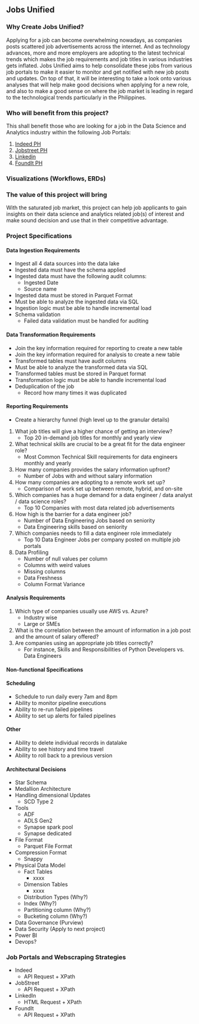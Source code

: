 ## Jobs Unified

### Why Create Jobs Unified?
Applying for a job can become overwhelming nowadays, as companies posts scattered job advertisements across the internet. And as technology advances, more and more employers
are adopting to the latest technical trends which makes the job requirements and job titles in various industries gets inflated.
Jobs Unified aims to help consolidate these jobs from various job portals to make it easier to monitor and get notified with new job posts and updates.
On top of that, it will be interesting to take a look onto various analyses that will help make good decisions when applying for a new role, and also to
make a good sense on where the job market is leading in regard to the technological trends particularly in the Philippines.

### Who will benefit from this project?
This shall benefit those who are looking for a job in the Data Science and Analytics industry within the following Job Portals:
1. [Indeed PH](https://ph.indeed.com)
2. [Jobstreet PH](https://jobstreet.com.ph)
3. [Linkedin](https://linkedin.com)
4. [FoundIt PH](https://foundit.com)

### Visualizations (Workflows, ERDs)

### The value of this project will bring
With the saturated job market, this project can help job applicants to gain insights on their data science and analytics related job(s) of interest and make
sound decision and use that in their competitive advantage.

### Project Specifications
#### Data Ingestion Requirements
- Ingest all 4 data sources into the data lake
- Ingested data must have the schema applied
- Ingested data must have the following audit columns:
  - Ingested Date
  - Source name
- Ingested data must be stored in Parquet Format
- Must be able to analyze the ingested data via SQL
- Ingestion logic must be able to handle incremental load
- Schema validation
  - Failed data validation must be handled for auditing

#### Data Transformation Requirements
- Join the key information required for reporting to create a new table
- Join the key information required for analysis to create a new table
- Transformed tables must have audit columns
- Must be able to analyze the transformed data via SQL
- Transformed tables must be stored in Parquet format
- Transformation logic must be able to handle incremental load
- Deduplication of the job
  - Record how many times it was duplicated

#### Reporting Requirements
- Create a hierarchy funnel (high level up to the granular details)
1. What job titles will give a higher chance of getting an interview?
   - Top 20 in-demand job titles for monthly and yearly view
2. What technical skills are crucial to be a great fit for the data engineer role?
   - Most Common Technical Skill requirements for data engineers monthly and yearly
3. How many companies provides the salary information upfront?
   - Number of Jobs with and without salary information
4. How many companies are adopting to a remote work set up?
   - Comparison of work set up between remote, hybrid, and on-site
5. Which companies has a huge demand for a data engineer / data analyst / data science roles?
   - Top 10 Companies with most data related job advertisements
6. How high is the barrier for a data engineer job?
   - Number of Data Engineering Jobs based on seniority
   - Data Engineering skills based on seniority
7. Which companies needs to fill a data engineer role immediately
   - Top 10 Data Engineer Jobs per company posted on multiple job portals
8. Data Profiling
   - Number of null values per column
   - Columns with weird values
   - Missing columns
   - Data Freshness
   - Column Format Variance

#### Analysis Requirements
1. Which type of companies usually use AWS vs. Azure?
   - Industry wise
   - Large or SMEs
2. What is the correlation between the amount of information in a job post and the amount of salary offered?
3. Are companies using an appropriate job titles correctly?
   - For instance, Skills and Responsibilities of Python Developers vs. Data Engineers

#### Non-functional Specifications
#### Scheduling
- Schedule to run daily every 7am and 8pm
- Ability to monitor pipeline executions
- Ability to re-run failed pipelines
- Ability to set up alerts for failed pipelines

#### Other
- Ability to delete individual records in datalake
- Ability to see history and time travel
- Ability to roll back to a previous version

#### Architectural Decisions
- Star Schema
- Medallion Architecture
- Handling dimensional Updates
  - SCD Type 2
- Tools
  - ADF
  - ADLS Gen2
  - Synapse spark pool
  - Synapse dedicated
- File Format
  - Parquet File Format
- Compression Format
  - Snappy
- Physical Data Model
  - Fact Tables
    - xxxx
  - Dimension Tables
    - xxxx
  - Distribution Types (Why?)
  - Index (Why?)
  - Partitioning column (Why?)
  - Bucketing column (Why?)
- Data Governance (Purview)
- Data Security (Apply to next project)
- Power BI
- Devops?

### Job Portals and Webscraping Strategies
- Indeed
  - API Request + XPath
- JobStreet
  - API Request + XPath
- LinkedIn
  - HTML Request + XPath
- FoundIt
  - API Request + XPath